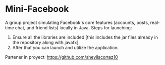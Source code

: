 # Mini-Facebook
A group project simulating Facebook's core features (accounts, posts, real-time chat, and friend lists) locally in Java.
Steps for launching: 
  1. Ensure all the libraries are included [this includes the jar files already in the repository along with javafx].
  2. After that you can launch and utilize the application.

Partener in proyect: https://github.com/sheyllacortez10
